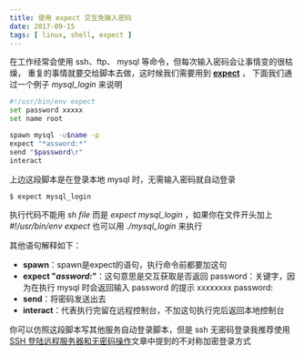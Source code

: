 ```yaml
---
title: 使用 expect 交互免输入密码
date: 2017-09-15
tags: [ linux, shell, expect ]
---
```



在工作经常会使用 ssh、ftp、 mysql 等命令，但每次输入密码会让事情变的很枯燥，
重复的事情就要交给脚本去做，这时候我们需要用到 **[expect](http://expect.sourceforge.net/)** ，
下面我们通过一个例子 *mysql_login* 来说明

```bash
#!/usr/bin/env expect
set password xxxxx
set name root

spawn mysql -u$name -p
expect "*assword:*"
send "$password\r"
interact
```
<!--more-->
上边这段脚本是在登录本地 mysql 时，无需输入密码就自动登录
```bash
$ expect mysql_login
```
执行代码不能用 *sh file* 而是 *expect mysql_login* ，如果你在文件开头加上 *#!/usr/bin/env expect* 也可以用 *./mysql_login* 来执行

其他语句解释如下：

- **spawn**：spawn是expect的语句，执行命令前都要加这句
- **expect "*assword:*"**：这句意思是交互获取是否返回 password：关键字，因为在执行 mysql 时会返回输入 password 的提示 xxxxxxxx password:
- **send**：将密码发送出去
- **interact**：代表执行完留在远程控制台，不加这句执行完后返回本地控制台

你可以仿照这段脚本写其他服务自动登录脚本，但是 ssh 无密码登录我推荐使用[SSH 登陆远程服务器和无密码操作](/linux/2017/08/23/ssh)文章中提到的不对称加密登录方式
